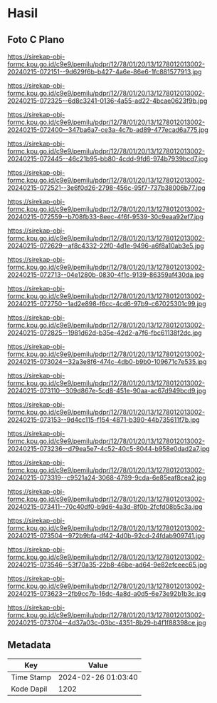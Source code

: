 # Hasil

## Foto C Plano

https://sirekap-obj-formc.kpu.go.id/c9e9/pemilu/pdpr/12/78/01/20/13/1278012013002-20240215-072151--9d629f6b-b427-4a6e-86e6-1fc881577913.jpg

https://sirekap-obj-formc.kpu.go.id/c9e9/pemilu/pdpr/12/78/01/20/13/1278012013002-20240215-072325--6d8c3241-0136-4a55-ad22-4bcae0623f9b.jpg

https://sirekap-obj-formc.kpu.go.id/c9e9/pemilu/pdpr/12/78/01/20/13/1278012013002-20240215-072400--347ba6a7-ce3a-4c7b-ad89-477ecad6a775.jpg

https://sirekap-obj-formc.kpu.go.id/c9e9/pemilu/pdpr/12/78/01/20/13/1278012013002-20240215-072445--46c21b95-bb80-4cdd-9fd6-974b7939bcd7.jpg

https://sirekap-obj-formc.kpu.go.id/c9e9/pemilu/pdpr/12/78/01/20/13/1278012013002-20240215-072521--3e6f0d26-2798-456c-95f7-737b38006b77.jpg

https://sirekap-obj-formc.kpu.go.id/c9e9/pemilu/pdpr/12/78/01/20/13/1278012013002-20240215-072559--b708fb33-8eec-4f6f-9539-30c9eaa92ef7.jpg

https://sirekap-obj-formc.kpu.go.id/c9e9/pemilu/pdpr/12/78/01/20/13/1278012013002-20240215-072629--af8c4332-22f0-4d1e-9496-a6f8a10ab3e5.jpg

https://sirekap-obj-formc.kpu.go.id/c9e9/pemilu/pdpr/12/78/01/20/13/1278012013002-20240215-072713--04e1280b-0830-4f1c-9139-86359af430da.jpg

https://sirekap-obj-formc.kpu.go.id/c9e9/pemilu/pdpr/12/78/01/20/13/1278012013002-20240215-072750--1ad2e898-f6cc-4cd6-97b9-c67025301c99.jpg

https://sirekap-obj-formc.kpu.go.id/c9e9/pemilu/pdpr/12/78/01/20/13/1278012013002-20240215-072825--1981d62d-b35e-42d2-a7f6-fbc61138f2dc.jpg

https://sirekap-obj-formc.kpu.go.id/c9e9/pemilu/pdpr/12/78/01/20/13/1278012013002-20240215-073024--32a3e8f6-474c-4db0-b9b0-109671c7e535.jpg

https://sirekap-obj-formc.kpu.go.id/c9e9/pemilu/pdpr/12/78/01/20/13/1278012013002-20240215-073110--309d867e-5cd8-451e-90aa-ac67d949bcd9.jpg

https://sirekap-obj-formc.kpu.go.id/c9e9/pemilu/pdpr/12/78/01/20/13/1278012013002-20240215-073153--9d4cc115-f154-4871-b390-44b735611f7b.jpg

https://sirekap-obj-formc.kpu.go.id/c9e9/pemilu/pdpr/12/78/01/20/13/1278012013002-20240215-073236--d79ea5e7-4c52-40c5-8044-b958e0dad2a7.jpg

https://sirekap-obj-formc.kpu.go.id/c9e9/pemilu/pdpr/12/78/01/20/13/1278012013002-20240215-073319--c9521a24-3068-4789-9cda-6e85eaf8cea2.jpg

https://sirekap-obj-formc.kpu.go.id/c9e9/pemilu/pdpr/12/78/01/20/13/1278012013002-20240215-073411--70c40df0-b9d6-4a3d-8f0b-2fcfd08b5c3a.jpg

https://sirekap-obj-formc.kpu.go.id/c9e9/pemilu/pdpr/12/78/01/20/13/1278012013002-20240215-073504--972b9bfa-df42-4d0b-92cd-24fdab909741.jpg

https://sirekap-obj-formc.kpu.go.id/c9e9/pemilu/pdpr/12/78/01/20/13/1278012013002-20240215-073546--53f70a35-22b8-46be-ad64-9e82efceec65.jpg

https://sirekap-obj-formc.kpu.go.id/c9e9/pemilu/pdpr/12/78/01/20/13/1278012013002-20240215-073623--2fb9cc7b-16dc-4a8d-a0d5-6e73e92b1b3c.jpg

https://sirekap-obj-formc.kpu.go.id/c9e9/pemilu/pdpr/12/78/01/20/13/1278012013002-20240215-073704--4d37a03c-03bc-4351-8b29-b4f1f88398ce.jpg


## Metadata

| Key        | Value               |
| ---------- | ------------------- |
| Time Stamp | 2024-02-26 01:03:40 |
| Kode Dapil | 1202                |



